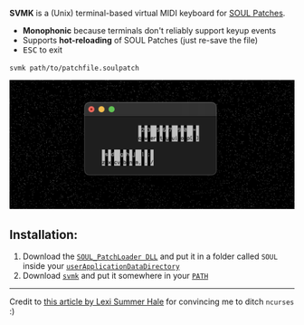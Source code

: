 **SVMK** is a (Unix) terminal-based virtual MIDI keyboard for [SOUL Patches](https://github.com/soul-lang/SOUL/blob/master/docs/SOUL_Patch_Format.md).
- **Monophonic** because terminals don't reliably support keyup events
- Supports **hot-reloading** of SOUL Patches (just re-save the file)
- <kbd>ESC</kbd> to exit

`svmk path/to/patchfile.soulpatch`

![](ss.png)

## Installation:

1. Download the [`SOUL_PatchLoader DLL`](https://github.com/soul-lang/SOUL/releases/latest) and put it in a folder called `SOUL` inside your [`userApplicationDataDirectory`](https://docs.juce.com/master/classFile.html#a3e19cafabb03c5838160263a6e76313da0c9f89d8dc9f9f32c9eb42428385351d)
2. Download [`svmk`](https://github.com/maxwellpollack/svmk/releases/latest) and put it somewhere in your [`PATH`](https://en.wikipedia.org/wiki/PATH_(variable))

---

Credit to [this article by Lexi Summer Hale](http://xn--rpa.cc/irl/term.html) for convincing me to ditch `ncurses` :)
